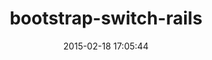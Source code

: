 ---
layout: post
title:  "bootstrap-switch-rails"
repo:   "manuelvanrijn/bootstrap-switch-rails"
date:   2015-02-18 17:05:44
gemurl: https://github.com/manuelvanrijn/bootstrap-switch-rails
---